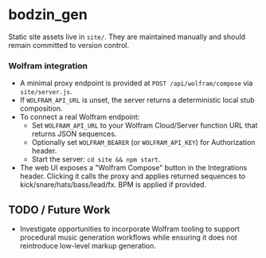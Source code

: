 # bodzin_gen

Static site assets live in `site/`. They are maintained manually and should remain committed to version control.

### Wolfram integration

- A minimal proxy endpoint is provided at `POST /api/wolfram/compose` via `site/server.js`.
- If `WOLFRAM_API_URL` is unset, the server returns a deterministic local stub composition.
- To connect a real Wolfram endpoint:
  - Set `WOLFRAM_API_URL` to your Wolfram Cloud/Server function URL that returns JSON sequences.
  - Optionally set `WOLFRAM_BEARER` (or `WOLFRAM_API_KEY`) for Authorization header.
  - Start the server: `cd site && npm start`.
- The web UI exposes a "Wolfram Compose" button in the Integrations header. Clicking it calls the proxy and applies returned sequences to kick/snare/hats/bass/lead/fx. BPM is applied if provided.

## TODO / Future Work

- Investigate opportunities to incorporate Wolfram tooling to support procedural music generation workflows while ensuring it does not reintroduce low-level markup generation.
